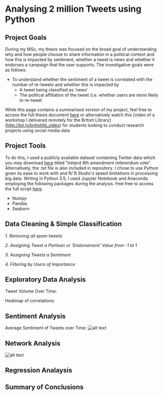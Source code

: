 # Analysing 2 million Tweets using Python 

## Project Goals 
During my MSc, my thesis was focused on the broad goal of understanding why and how people choose to share information in a political context and how this is impacted by sentiment, whether a tweet is news and whether it endorses a campaign that the user supports. The investigative goals were as follows:
* To understand whether the sentiment of a tweet is correlated with the number of re-tweets and whether this is impacted by
    * A tweet being classified as 'news'  
    * The political affiliation of the tweet (i.e. whether users are more likely to re-tweet 
    
While this page contains a summarised version of my project, feel free to access the full thesis document [here](http://bit.ly/trisha_thesis) or alternatively watch this [video of a workshop I delivered remotely for the British Library] (http://bit.ly/britishlib_video) for students looking to conduct research projects using social media data 

## Project Tools 
To do this, I used a publicly available dataset containing Twitter data which you may download [here](https://catalog.docnow.io/) titled "Ireland 8th amendment referendum vote". Alternatively, the .txt file is also included in repository. I chose to use Python given its ease to work with and R/ R Studio's speed limitations in processing big data. Writing in Python 3.5, I used Jupyter Notebook and Anaconda employing the following packages during the analysis. Feel free to access the full script [here](). 

* Numpy 
* Pandas 
* Seaborn

## Data Cleaning & Simple Classification 

*1. Removing all spam tweets* 

*2. Assigning Tweet a Partisan or 'Endorsement' Value from -1 to 1* 

*3. Assigning Tweets a Sentiment* 

*4. Filtering by Users of Importance* 

## Exploratory Data Analysis
Tweet Volume Over Time: 

Heatmap of correlations:

## Sentiment Analysis
Average Sentiment of Tweets over Time: 
![alt text](https://github.com/trisharjani/python/blob/master/images/sentiment_over_time.jpg "Sentiment over Time")

## Network Analysis
![alt text](https://github.com/trisharjani/python/blob/master/images/network%20mapping.jpg "Network Visualisation")

## Regression Analaysis 

## Summary of Conclusions 


